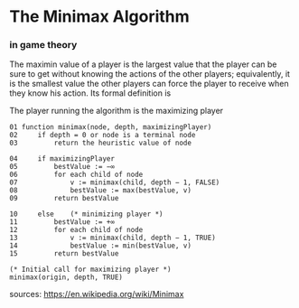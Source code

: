 # The Minimax Algorithm

### in game theory
The maximin value of a player is the largest value that the player can be sure to get without knowing the actions of the other players; equivalently, it is the smallest value the other players can force the player to receive when they know his action. Its formal definition is

The player running the algorithm is the maximizing player

```
01 function minimax(node, depth, maximizingPlayer)
02     if depth = 0 or node is a terminal node
03         return the heuristic value of node

04     if maximizingPlayer
05         bestValue := −∞
06         for each child of node
07             v := minimax(child, depth − 1, FALSE)
08             bestValue := max(bestValue, v)
09         return bestValue

10     else    (* minimizing player *)
11         bestValue := +∞
12         for each child of node
13             v := minimax(child, depth − 1, TRUE)
14             bestValue := min(bestValue, v)
15         return bestValue
```
```
(* Initial call for maximizing player *)
minimax(origin, depth, TRUE)
```
sources: https://en.wikipedia.org/wiki/Minimax

